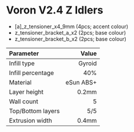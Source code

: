 # Voron V2.4 Z Idlers 

- [a]_z_tensioner_x4_9mm (4pcs; accent colour)
- z_tensioner_bracket_a_x2 (2pcs; base colour)
- z_tensioner_bracket_b_x2 (2pcs; base colour)

| Parameter | Value |
| :----------- | ------------: |
| Infill type | Gyroid |
| Infill percentage | 40% |
| Material | eSun ABS+ |
| Layer height | 0.2mm |
| Wall count | 5 |
| Top/Bottom layers | 5/5 |
| Extrusion width | 0.4mm |